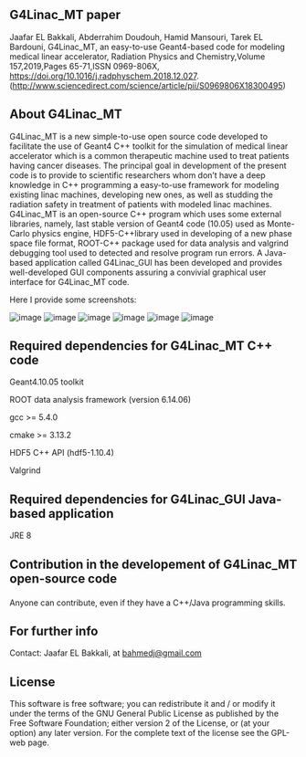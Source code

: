 
<b><h2>G4Linac_MT paper</h2> </b> 
Jaafar EL Bakkali, Abderrahim Doudouh, Hamid Mansouri, Tarek EL Bardouni, G4Linac_MT, an easy-to-use Geant4-based code for modeling medical linear accelerator,
Radiation Physics and Chemistry,Volume 157,2019,Pages 65-71,ISSN 0969-806X, https://doi.org/10.1016/j.radphyschem.2018.12.027.
(http://www.sciencedirect.com/science/article/pii/S0969806X18300495)
<b><h2>About G4Linac_MT</h2> </b> 
G4Linac_MT  is a new simple-to-use open source code developed to facilitate the use of Geant4 C++ toolkit for the simulation of medical linear accelerator which is a common therapeutic machine used  to treat patients having cancer diseases. The principal goal in development of the present code is to provide to scientific researchers whom don’t have a deep knowledge in C++ programming a easy-to-use framework for modeling existing linac machines, developing new ones, as well as studding the radiation safety in treatment of patients with modeled linac machines. G4Linac_MT  is an open-source C++ program which uses some external libraries, namely, last stable version of Geant4 code (10.05) used as Monte-Carlo physics engine, HDF5-C++library used in developing of a new phase space file format, ROOT-C++ package used for  data analysis and valgrind debugging tool used to detected and resolve program run errors. A Java-based application called G4Linac_GUI  has been developed and provides well-developed GUI components assuring a convivial graphical user interface for G4Linac_MT code.

Here I provide some screenshots:

![image](https://user-images.githubusercontent.com/9360802/50453096-2418cd80-0936-11e9-83c3-638241d9c66c.png)
![image](https://user-images.githubusercontent.com/9360802/50453097-2418cd80-0936-11e9-8355-ad17537677ad.png)
![image](https://user-images.githubusercontent.com/9360802/50453105-309d2600-0936-11e9-81cf-7528aeffa40f.png)
![image](https://user-images.githubusercontent.com/9360802/50453109-3561da00-0936-11e9-88bd-b7e8bf7aee3b.png)
![image](https://user-images.githubusercontent.com/9360802/50453116-414d9c00-0936-11e9-9e8c-bed172a2f3d5.png)
![image](https://user-images.githubusercontent.com/9360802/50454448-9c37c100-093f-11e9-9969-9b68179540bd.png)

<h2>Required dependencies for G4Linac_MT C++ code</h2>
   <p>Geant4.10.05 toolkit</p>
   <p>ROOT data analysis framework (version 6.14.06)</p>
   <p>gcc >= 5.4.0</p>
   <p>cmake >= 3.13.2</p>
   <p>HDF5 C++ API (hdf5-1.10.4)</p>
   <p>Valgrind</p>
<b><h2>Required dependencies for G4Linac_GUI Java-based application
</h2> </b> 
   <p>JRE 8</p>
   
<b><h2>Contribution in the developement of  G4Linac_MT open-source code
</h2> </b> 
<p>Anyone can contribute, even if they have a C++/Java programming skills.</p>

<b><h2>For further info</h2> </b> 
<p>Contact:
Jaafar EL Bakkali, at  <a href="mailto:bahmedj@gmail.com">bahmedj@gmail.com</a>  </p>
<b><h2>License</h2> </b> 
<p>This software is free software; you can redistribute it and / or modify it under the terms of the GNU General Public License as published by the Free Software Foundation; either version 2 of the License, or (at your option) any later version. For the complete text of the license see the GPL-web page.</p>


</article>
